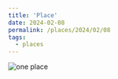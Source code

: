 ```yaml
---
title: 'Place'
date: 2024-02-08
permalink: /places/2024/02/08
tags:
  - places
---
```


![one place](https://glucklichrui.github.io/images/500x300.png)
